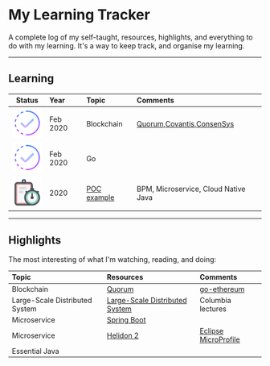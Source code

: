 # My Learning Tracker
A complete log of my self-taught, resources, highlights, and everything to do with my learning. It's a way to keep track, and organise my learning.

----

## Learning

|Status|Year|Topic|Comments|
|:----:|:---|:----|:-------|
| ![In Progress][In Progress] | Feb 2020 | Blockchain        | [Quorum],[Covantis],[ConsenSys] |
| ![In Progress][In Progress] | Feb 2020 | Go                |             |
| ![Soon][Soon]               | 2020     | [POC example]     | BPM, Microservice, Cloud Native Java |

[//]: # (Resources & Reference links)

[Completed]: imgs/done.png "Completed"
[In Progress]: imgs/wip.png "In Progress"
[Soon]: imgs/planning.png "Soon"

[Quorum]: https://github.com/jpmorganchase/quorum
[go-ethereum]: https://github.com/ethereum/go-ethereum
[Covantis]: https://www.covantis.io/covantis-initiative-announces-technology-partner-consensys.html
[ConsenSys]: https://consensys.net/developers
[POC example]: ./2020-POC.md
[Helidon 2]: https://github.com/oracle/helidon
[Spring Boot]: https://github.com/spring-projects/spring-boot
[Eclipse MicroProfile]: https://github.com/microprofile
[Large-Scale Distributed System]: https://columbia.github.io/ds1-class/01-lectures/


----

## Highlights

The most interesting of what I'm watching, reading, and doing:

|Topic|Resources|Comments|
|:----|:--------|:-------|
|Blockchain| [Quorum] | [go-ethereum] |
|Large-Scale Distributed System| [Large-Scale Distributed System] | Columbia lectures |
|Microservice| [Spring Boot] ||
|Microservice| [Helidon 2] | [Eclipse MicroProfile] |
|Essential Java  |  |  |
